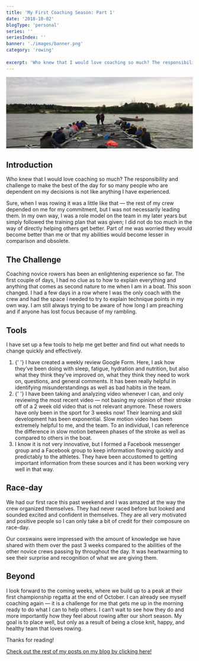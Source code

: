 ```yaml
---
title: 'My First Coaching Season: Part 1'
date: '2018-10-02'
blogType: 'personal'
series: ''
seriesIndex: ''
banner: './images/banner.png'
category: 'rowing'

excerpt: 'Who knew that I would love coaching so much? The responsibility and challenge to make the best of the day for so many people...'
---
```


![Banner Image](./images/banner.png)

## Introduction

Who knew that I would love coaching so much? The responsibility and challenge to make the best of the day for so many people who are dependent on my decisions is not like anything I have experienced.

Sure, when I was rowing it was a little like that — the rest of my crew depended on me for my commitment, but I was not necessarily leading them. In my own way, I was a role model on the team in my later years but simply followed the training plan that was given; I did not do too much in the way of directly helping others get better. Part of me was worried they would become better than me or that my abilities would become lesser in comparison and obsolete.

## The Challenge

Coaching novice rowers has been an enlightening experience so far. The first couple of days, I had no clue as to how to explain everything and anything that comes as second nature to me when I am in a boat. This soon changed. I had a few days in a row where I was the only coach with the crew and had the space I needed to try to explain technique points in my own way. I am still always trying to be aware of how long I am preaching and if anyone has lost focus because of my rambling.

## Tools

I have set up a few tools to help me get better and find out what needs to change quickly and effectively.

<ol>
  <li>
    {' '}
    I have created a weekly review Google Form. Here, I ask how they’ve been
    doing with sleep, fatigue, hydration and nutrition, but also what they think
    they’ve improved on, what they think they need to work on, questions, and
    general comments. It has been really helpful in identifying
    misunderstandings as well as bad habits in the team.
  </li>
  <li>
    {' '}
    I have been taking and analyzing video whenever I can, and only reviewing
    the most recent video — not basing my opinion of their stroke off of a 2
    week old video that is not relevant anymore. These rowers have only been in
    the sport for 3 weeks now! Their learning and skill development has been
    exponential. Slow motion video has been extremely helpful to me, and the
    team. To an individual, I can reference the difference in slow motion
    between phases of the stroke as well as compared to others in the boat.
  </li>
  <li>
    I know it is not very innovative, but I formed a Facebook messenger group
    and a Facebook group to keep information flowing quickly and predictably to
    the athletes. They have been accustomed to getting important information
    from these sources and it has been working very well in that way.
  </li>
</ol>

## Race-day

We had our first race this past weekend and I was amazed at the way the crew organized themselves. They had never raced before but looked and sounded excited and confident in themselves. They are all very motivated and positive people so I can only take a bit of credit for their composure on race-day.

Our coxswains were impressed with the amount of knowledge we have shared with them over the past 3 weeks compared to the abilities of the other novice crews passing by throughout the day. It was heartwarming to see their surprise and recognition of what we are giving them.

## Beyond

I look forward to the coming weeks, where we build up to a peak at their first championship regatta at the end of October. I can already see myself coaching again — it is a challenge for me that gets me up in the morning ready to do what I can to help others. I can’t wait to see how they do and more importantly how they feel about rowing after our short season. My goal is to place well, but only as a result of being a close knit, happy, and healthy team that loves rowing.

Thanks for reading!

[Check out the rest of my posts on my blog by clicking here!](/blog)

